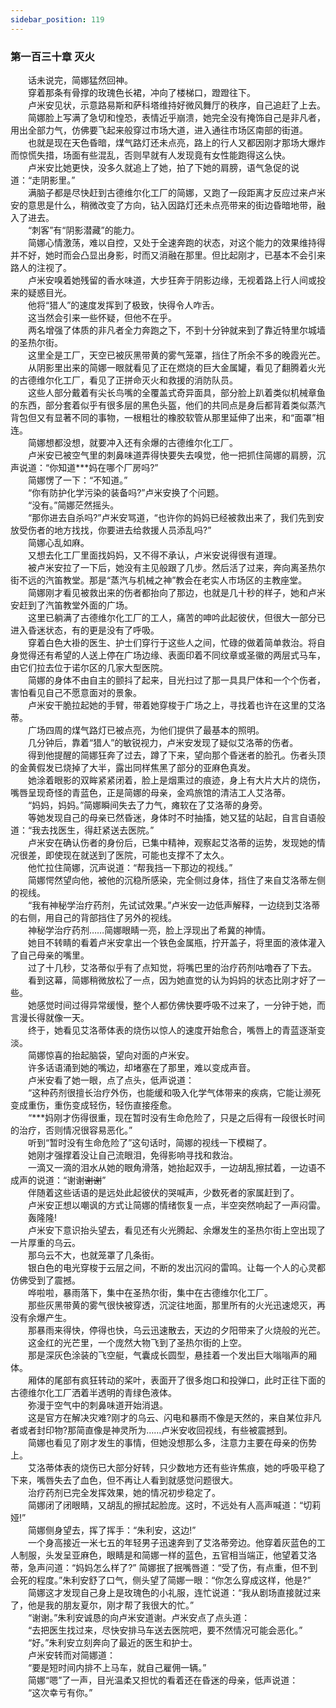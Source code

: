 ```yaml
---
sidebar_position: 119
---
```

### 第一百三十章 灭火  


　　话未说完，简娜猛然回神。  
　　穿着那条有骨撑的玫瑰色长裙，冲向了楼梯口，蹬蹬往下。  
　　卢米安见状，示意路易斯和萨科塔维持好微风舞厅的秩序，自己追赶了上去。  
　　简娜脸上写满了急切和惶恐，表情近乎崩溃，她完全没有掩饰自己是非凡者，用出全部力气，仿佛要飞起来般穿过市场大道，进入通往市场区南部的街道。  
　　也就是现在天色昏暗，煤气路灯还未点亮，路上的行人又都因刚才那场大爆炸而惊慌失措，场面有些混乱，否则早就有人发现竟有女性能跑得这么快。  
　　卢米安比她更快，没多久就追上了她，拍了下她的肩膀，语气急促的说道：“走阴影里。”  
　　满脑子都是尽快赶到古德维尔化工厂的简娜，又跑了一段距离才反应过来卢米安的意思是什么，稍微改变了方向，钻入因路灯还未点亮带来的街边昏暗地带，融入了进去。  
　　“刺客”有“阴影潜藏”的能力。  
　　简娜心情激荡，难以自控，又处于全速奔跑的状态，对这个能力的效果维持得并不好，她时而会凸显出身影，时而又消融在那里。但比起刚才，已基本不会引来路人的注视了。  
　　卢米安嗅着她残留的香水味道，大步狂奔于阴影边缘，无视着路上行人间或投来的疑惑目光。  
　　他将“猎人”的速度发挥到了极致，快得令人咋舌。  
　　这当然会引来一些怀疑，但他不在乎。  
　　两名增强了体质的非凡者全力奔跑之下，不到十分钟就来到了靠近特里尔城墙的圣热尔街。  
　　这里全是工厂，天空已被灰黑带黄的雾气笼罩，挡住了所余不多的晚霞光芒。  
　　从阴影里出来的简娜一眼就看见了正在燃烧的巨大金属罐，看见了翻腾着火光的古德维尔化工厂，看见了正拼命灭火和救援的消防队员。  
　　这些人部分戴着有尖长鸟嘴的全覆盖式奇异面具，部分脸上趴着类似机械章鱼的东西，部分套着似乎有很多层的黑色头盔，他们的共同点是身后都背着类似蒸汽背包但又有显著不同的事物，一根粗壮的橡胶软管从那里延伸了出来，和“面罩”相连。  
　　简娜想都没想，就要冲入还有余爆的古德维尔化工厂。  
　　卢米安已被空气里的刺鼻味道弄得快要失去嗅觉，他一把抓住简娜的肩膀，沉声说道：“你知道***妈在哪个厂房吗?”  
　　简娜愣了一下：“不知道。”  
　　“你有防护化学污染的装备吗?”卢米安换了个问题。  
　　“没有。”简娜茫然摇头。  
　　“那你进去自杀吗?”卢米安骂道，“也许你的妈妈已经被救出来了，我们先到安放受伤者的地方找找，你要进去给救援人员添乱吗?”  
　　简娜心乱如麻。  
　　又想去化工厂里面找妈妈，又不得不承认，卢米安说得很有道理。  
　　被卢米安拉了一下后，她没有主见般跟了几步。然后活了过来，奔向离圣热尔街不远的汽笛教堂。那是“蒸汽与机械之神”教会在老实人市场区的主教座堂。  
　　简娜刚才看见被救出来的伤者都抬向了那边，也就是几十秒的样子，她和卢米安赶到了汽笛教堂外面的广场。  
　　这里已躺满了古德维尔化工厂的工人，痛苦的呻吟此起彼伏，但很大一部分已进入昏迷状态，有的更是没有了呼吸。  
　　穿着白色大褂的医生、护士们穿行于这些人之间，忙碌的做着简单救治。将自身觉得还有希望的人送上停在广场边缘、表面印着不同纹章或圣徽的两层式马车，由它们拉去位于诺尔区的几家大型医院。  
　　简娜的身体不由自主的颤抖了起来，目光扫过了那一具具尸体和一个个伤者，害怕看见自己不愿意面对的景象。  
　　卢米安干脆拉起她的手臂，带着她穿梭于广场之上，寻找着也许在这里的艾洛蒂。  
　　广场四周的煤气路灯已被点亮，为他们提供了最基本的照明。  
　　几分钟后，靠着“猎人”的敏锐视力，卢米安发现了疑似艾洛蒂的伤者。  
　　得到他提醒的简娜狂奔了过去，蹲了下来，望向那个昏迷者的脸孔。伤者头顶的金黄假发已烧掉了大半，露出同样焦黑了部分的亚麻色真发。  
　　她涂着眼影的双眸紧紧闭着，脸上是烟熏过的痕迹，身上有大片大片的烧伤，嘴唇呈现奇怪的青蓝色，正是简娜的母亲，金鸡旅馆的清洁工人艾洛蒂。  
　　“妈妈，妈妈。”简娜瞬间失去了力气，瘫软在了艾洛蒂的身旁。  
　　等她发现自己的母亲已然昏迷，身体时不时抽搐，她又猛的站起，自言自语般道：“我去找医生，得赶紧送去医院。”  
　　卢米安在确认伤者的身份后，已集中精神，观察起艾洛蒂的运势，发现她的情况很差，即使现在就送到了医院，可能也支撑不了太久。  
　　他忙拉住简娜，沉声说道：“帮我挡一下那边的视线。”  
　　简娜愕然望向他，被他的沉稳所感染，完全侧过身体，挡住了来自艾洛蒂左侧的视线。  
　　“我有神秘学治疗药剂，先试试效果。”卢米安一边低声解释，一边绕到艾洛蒂的右侧，用自己的背部挡住了另外的视线。  
　　神秘学治疗药剂……简娜眼睛一亮，脸上浮现出了希冀的神情。  
　　她目不转睛的看着卢米安拿出一个铁色金属瓶，拧开盖子，将里面的液体灌入了自己母亲的嘴里。  
　　过了十几秒，艾洛蒂似乎有了点知觉，将嘴巴里的治疗药剂咕噜吞了下去。  
　　看到这幕，简娜稍微放松了一点，因为她直觉的认为妈妈的状态比刚才好了一些。  
　　她感觉时间过得异常缓慢，整个人都仿佛快要呼吸不过来了，一分钟于她，而言漫长得就像一天。  
　　终于，她看见艾洛蒂体表的烧伤以惊人的速度开始愈合，嘴唇上的青蓝逐渐变淡。  
　　简娜惊喜的抬起脑袋，望向对面的卢米安。  
　　许多话语涌到她的嘴边，却堵塞在了那里，难以变成声音。  
　　卢米安看了她一眼，点了点头，低声说道：  
　　“这种药剂很擅长治疗外伤，也能缓和吸入化学气体带来的疾病，它能让濒死变成重伤，重伤变成轻伤，轻伤直接痊愈。  
　　“***妈刚才伤得很重，现在暂时没有生命危险了，只是之后得有一段很长时间的治疗，否则情况很容易恶化。”  
　　听到“暂时没有生命危险了”这句话时，简娜的视线一下模糊了。  
　　她刚才强撑着没让自己流眼泪，免得影响寻找和救治。  
　　一滴又一滴的泪水从她的眼角滑落，她抬起双手，一边胡乱擦拭着，一边语不成声的说道：“谢谢~~谢谢~~”  
　　伴随着这些话语的是远处此起彼伏的哭喊声，少数死者的家属赶到了。  
　　卢米安正想以嘲讽的方式让简娜的情绪恢复一点，半空突然响起了一声闷雷。  
　　轰隆隆!  
　　卢米安下意识抬头望去，看见还有火光腾起、余爆发生的圣热尔街上空出现了一片厚重的乌云。  
　　那乌云不大，也就笼罩了几条街。  
　　银白色的电光穿梭于云层之间，不断的发出沉闷的雷鸣。让每一个人的心灵都仿佛受到了震撼。  
　　哗啦啦，暴雨落下，集中在圣热尔街，集中在古德维尔化工厂。  
　　那些灰黑带黄的雾气很快被穿透，沉淀往地面，那里所有的火光迅速熄灭，再没有余爆产生。  
　　那暴雨来得快，停得也快，乌云迅速散去，天边的夕阳带来了火烧般的光芒。  
　　这金红的光芒里，一个庞然大物飞到了圣热尔街的上空。  
　　那是深灰色涂装的飞空艇，气囊成长圆型，悬挂着一个发出巨大嗡嗡声的厢体。  
　　厢体的尾部有疯狂转动的桨叶，表面开了很多炮口和投弹口，此时正往下面的古德维尔化工厂洒着半透明的青绿色液体。  
　　弥漫于空气中的刺鼻味道开始消退。  
　　这是官方在解决灾难?刚才的乌云、闪电和暴雨不像是天然的，来自某位非凡者或者封印物?那简直像是神灵所为……卢米安收回视线，有些被震撼到。  
　　简娜也看见了刚才发生的事情，但她没想那么多，注意力主要在母亲的伤势上。  
　　艾洛蒂体表的烧伤已大部分好转，只少数地方还有些许焦痕，她的呼吸平稳了下来，嘴唇失去了血色，但不再让人看到就感觉问题很大。  
　　治疗药剂已完全发挥效果，她的情况初步稳定了。  
　　简娜闭了闭眼睛，又胡乱的擦拭起脸庞。这时，不远处有人高声喊道：“切莉娅!”  
　　简娜侧身望去，挥了挥手：“朱利安，这边!”  
　　一个身高接近一米七五的年轻男子迅速奔到了艾洛蒂旁边。他穿着灰蓝色的工人制服，头发呈亚麻色，眼睛是和简娜一样的蓝色，五官相当端正，他望着艾洛蒂，急声问道：“妈妈怎么样了?” 简娜抿了抿嘴唇道：“受了伤，有点重，但不到会死的程度。”朱利安舒了口气，侧头望了简娜一眼：“你怎么穿成这样，他是?”  
　　简娜这才发现自己身上是玫瑰色的小礼服，连忙说道：“我从剧场直接就过来了，他是我的朋友夏尔，刚才帮了我很大的忙。”  
　　“谢谢。”朱利安诚恳的向卢米安道谢。卢米安点了点头道：  
　　“去把医生找过来，尽快安排马车送去医院吧，要不然情况可能会恶化。”  
　　“好。”朱利安立刻奔向了最近的医生和护士。  
　　卢米安转而对简娜道：  
　　“要是短时间内排不上马车，就自己雇佣一辆。”  
　　简娜“嗯”了一声，目光温柔又担忧的看着还在昏迷的母亲，低声说道：  
　　“这次幸亏有你。”  

